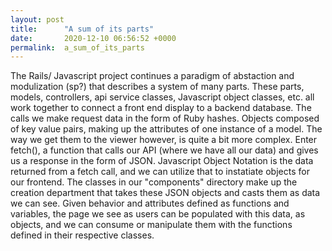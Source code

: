 ```yaml
---
layout: post
title:      "A sum of its parts"
date:       2020-12-10 06:56:52 +0000
permalink:  a_sum_of_its_parts
---
```



The Rails/ Javascript project continues a paradigm of abstaction and modulization (sp?) that describes a system of many parts. These parts, models, controllers, api service classes, Javascript object classes, etc. all work together to connect a front end display to a backend database. The calls we make request data in the form of Ruby hashes. Objects composed of key value pairs, making up the attributes of one instance of a model. The way we get them to the viewer however, is quite a bit more complex. Enter fetch(), a function that calls our API (where we have all our data) and gives us a response in the form of JSON. Javascript Object Notation is the data returned from a fetch call, and we can utilize that to instatiate objects for our frontend. The classes in our "components" directory make up the creation department that takes these JSON objects and casts them as data we can see. Given behavior and attributes defined as functions and variables, the page we see as users can be populated with this data, as objects, and we can consume or manipulate them with the functions defined in their respective classes. 
